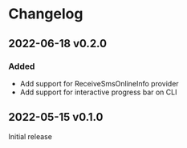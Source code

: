 # Changelog

## 2022-06-18 v0.2.0

### Added

- Add support for ReceiveSmsOnlineInfo provider
- Add support for interactive progress bar on CLI

## 2022-05-15 v0.1.0

Initial release
